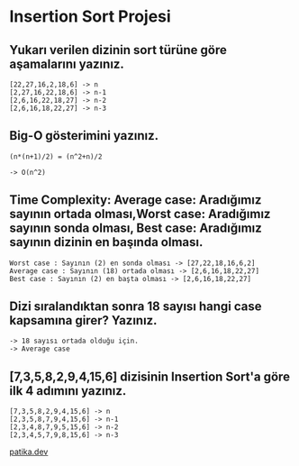 # Insertion Sort Projesi

## Yukarı verilen dizinin sort türüne göre aşamalarını yazınız.
  
    [22,27,16,2,18,6] -> n
    [2,27,16,22,18,6] -> n-1
    [2,6,16,22,18,27] -> n-2
    [2,6,16,18,22,27] -> n-3

## Big-O gösterimini yazınız.

    (n*(n+1)/2) = (n^2+n)/2

    -> O(n^2)

## Time Complexity: Average case: Aradığımız sayının ortada olması,Worst case: Aradığımız sayının sonda olması, Best case: Aradığımız sayının dizinin en başında olması.

    Worst case : Sayının (2) en sonda olması -> [27,22,18,16,6,2]
    Average case : Sayının (18) ortada olması -> [2,6,16,18,22,27]
    Best case : Sayının (2) en başta olması -> [2,6,16,18,22,27]

## Dizi sıralandıktan sonra 18 sayısı hangi case kapsamına girer? Yazınız.

    -> 18 sayısı ortada olduğu için.
    -> Average case

## [7,3,5,8,2,9,4,15,6] dizisinin Insertion Sort'a göre ilk 4 adımını yazınız.

    [7,3,5,8,2,9,4,15,6] -> n
    [2,3,5,8,7,9,4,15,6] -> n-1
    [2,3,4,8,7,9,5,15,6] -> n-2
    [2,3,4,5,7,9,8,15,6] -> n-3


[patika.dev](https://app.patika.dev/)


